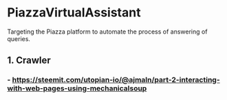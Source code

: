 # PiazzaVirtualAssistant
Targeting the Piazza platform to automate the process of answering of queries.

## 1. Crawler
### - https://steemit.com/utopian-io/@ajmaln/part-2-interacting-with-web-pages-using-mechanicalsoup


